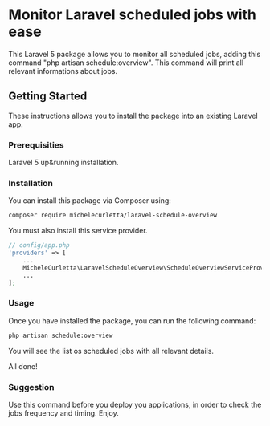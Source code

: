# Monitor Laravel scheduled jobs with ease

This Laravel 5 package allows you to monitor all scheduled jobs, adding this command "php artisan schedule:overview". This command will print all relevant informations about jobs.

## Getting Started

These instructions allows you to install the package into an existing Laravel app.

### Prerequisities

Laravel 5 up&running installation.


### Installation

You can install this package via Composer using:

```bash
composer require michelecurletta/laravel-schedule-overview
```

You must also install this service provider.

```php
// config/app.php
'providers' => [
    ...
    MicheleCurletta\LaravelScheduleOverview\ScheduleOverviewServiceProvider::class,
    ...
];
```

### Usage

Once you have installed the package, you can run the following command:

```bash
php artisan schedule:overview
```

You will see the list os scheduled jobs with all relevant details.

All done!

### Suggestion

Use this command before you deploy you applications, in order to check the jobs frequency and timing.
Enjoy.